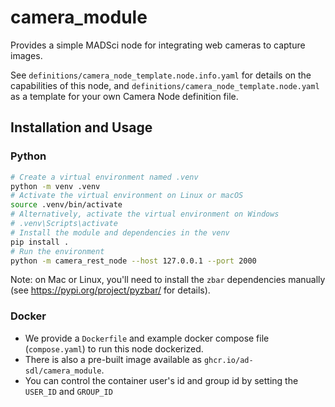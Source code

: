 # camera_module

Provides a simple MADSci node for integrating web cameras to capture images.

See `definitions/camera_node_template.node.info.yaml` for details on the capabilities of this node, and `definitions/camera_node_template.node.yaml` as a template for your own Camera Node definition file.

## Installation and Usage

### Python

```bash
# Create a virtual environment named .venv
python -m venv .venv
# Activate the virtual environment on Linux or macOS
source .venv/bin/activate
# Alternatively, activate the virtual environment on Windows
# .venv\Scripts\activate
# Install the module and dependencies in the venv
pip install .
# Run the environment
python -m camera_rest_node --host 127.0.0.1 --port 2000
```

Note: on Mac or Linux, you'll need to install the `zbar` dependencies manually (see https://pypi.org/project/pyzbar/ for details).

### Docker

- We provide a `Dockerfile` and example docker compose file (`compose.yaml`) to run this node dockerized.
- There is also a pre-built image available as `ghcr.io/ad-sdl/camera_module`.
- You can control the container user's id and group id by setting the `USER_ID` and `GROUP_ID`
